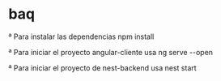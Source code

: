 # baq

ª Para instalar las dependencias npm install

ª Para iniciar el proyecto angular-cliente usa ng serve --open

ª Para iniciar el proyecto de nest-backend usa nest start



